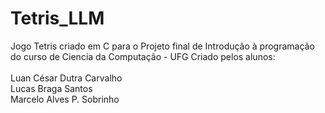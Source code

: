 # Tetris_LLM
 Jogo Tetris criado em C para o Projeto final de Introdução à programação do curso de Ciencia da Computação - UFG
 Criado pelos alunos:<br><br> Luan César Dutra Carvalho <br> 
                      Lucas Braga Santos <br> 
                      Marcelo Alves P. Sobrinho  

